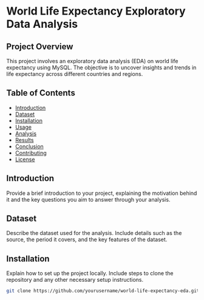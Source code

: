 # World Life Expectancy Exploratory Data Analysis

## Project Overview
This project involves an exploratory data analysis (EDA) on world life expectancy using MySQL. The objective is to uncover insights and trends in life expectancy across different countries and regions.

## Table of Contents
- [Introduction](#introduction)
- [Dataset](#dataset)
- [Installation](#installation)
- [Usage](#usage)
- [Analysis](#analysis)
- [Results](#results)
- [Conclusion](#conclusion)
- [Contributing](#contributing)
- [License](#license)

## Introduction
Provide a brief introduction to your project, explaining the motivation behind it and the key questions you aim to answer through your analysis.

## Dataset
Describe the dataset used for the analysis. Include details such as the source, the period it covers, and the key features of the dataset.

## Installation
Explain how to set up the project locally. Include steps to clone the repository and any other necessary setup instructions.
```bash
git clone https://github.com/yourusername/world-life-expectancy-eda.git

